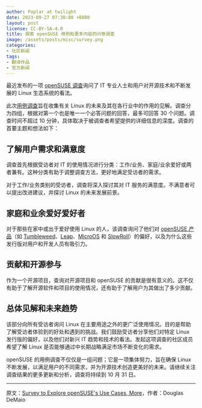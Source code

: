 ```yaml
---
author: Poplar at twilight
date: 2023-09-27 07:30:00 +0800
layout: post
license: CC-BY-SA-4.0
title: 探索 openSUSE 用例和更多内容的问卷调查
image: /assets/posts/misc/survey.png
categories:
- 社区新闻
tags:
- 翻译作品
- 官方新闻
---
```


最近发布的一项 [openSUSE 调查]询问了 IT 专业人士和用户对开源技术和不断发展的 Linux 生态系统的看法。

[openSUSE 调查]: https://survey.opensuse.org/

此次[用例调查][openSUSE 调查]旨在收集有关 Linux 的未来及其在各行业中的作用的见解。调查分为四组，根据对第一个也是唯一一个必答问题的回答，最多可回答 30 个问题。调查时间不超过 10 分钟，具体取决于被调查者希望提供的详细信息的深度。调查的首要主题和想法如下：

## 了解用户需求和满意度

调查首先根据受访者对 IT 的使用情况进行分类：工作/业务、家庭/业余爱好或两者兼有。这种分类有助于调整调查方法，更好地满足受访者的需求。

对于工作/业务类别的受访者，调查将深入探讨其对 IT 服务的满意度。不满意者可以提出改进建议，并探讨 Linux 的未来发展前景。

## 家庭和业余爱好爱好者

对于那些在家中或出于爱好使用 Linux 的人，该调查询问了他们对 [openSUSE 产品]（如 [Tumbleweed]、[Leap]、[MicroOS] 和 [SlowRoll]）的偏好，以及为什么这些发行版对用户和开发人员有吸引力。

[openSUSE 产品]: https://get.opensuse.org/
[Tumbleweed]: https://get.opensuse.org/tumbleweed/
[Leap]: https://get.opensuse.org/leap
[MicroOS]: https://get.opensuse.org/microos/
[SlowRoll]: https://en.opensuse.org/openSUSE:Slowroll

## 贡献和开源参与

作为一个开源项目，查询对开源项目和 openSUSE 的贡献是很有意义的。这不仅有助于了解开源软件和项目的使用情况，还有助于了解用户为其做出了多少贡献。

## 总体见解和未来趋势

该部分向所有受访者询问 Linux 在主要用途之外的更广泛使用情况。目的是帮助了解受访者体验到的好处和遇到的挑战。我们鼓励受访者分享他们对特定 Linux 发行版的偏好，以及他们对新兴 IT 趋势和技术的看法。发起这项调查的社区成员希望了解 Linux 是否能够通过中长期战略满足市场不断变化的需求。

openSUSE 的用例调查不仅仅是一组问题；它是一项集体努力，旨在确保 Linux 不断发展，以满足用户的不同需求，并为开源技术创造更美好的未来。请继续关注调查结果的更多更新和分析，调查将持续到 10 月 31 日。

------

原文：[Survey to Explore openSUSE's Use Cases, More](https://news.opensuse.org/2023/09/27/survey-to-explore-os-use-cases-more/)，作者：Douglas DeMaio

